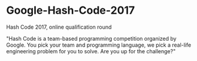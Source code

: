 # Google-Hash-Code-2017
Hash Code 2017, online qualification round

"Hash Code is a team-based programming competition organized by Google. You pick your team and programming language, we pick a real-life engineering problem for you to solve. Are you up for the challenge?"
